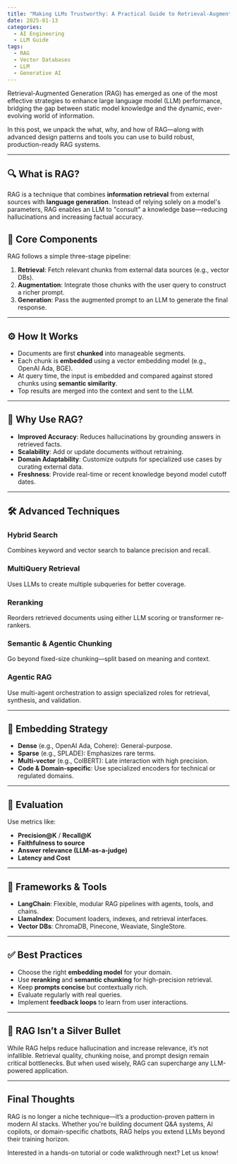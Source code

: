 ```yaml
---
title: "Making LLMs Trustworthy: A Practical Guide to Retrieval-Augmented Generation"
date: 2025-01-13
categories:
  - AI Engineering
  - LLM Guide
tags:
  - RAG
  - Vector Databases
  - LLM
  - Generative AI
---
```


Retrieval-Augmented Generation (RAG) has emerged as one of the most effective strategies to enhance large language model (LLM) performance, bridging the gap between static model knowledge and the dynamic, ever-evolving world of information.

In this post, we unpack the what, why, and how of RAG—along with advanced design patterns and tools you can use to build robust, production-ready RAG systems.

---

## 🔍 What is RAG?
RAG is a technique that combines **information retrieval** from external sources with **language generation**. Instead of relying solely on a model's parameters, RAG enables an LLM to "consult" a knowledge base—reducing hallucinations and increasing factual accuracy.

## 🧩 Core Components
RAG follows a simple three-stage pipeline:

1. **Retrieval**: Fetch relevant chunks from external data sources (e.g., vector DBs).
2. **Augmentation**: Integrate those chunks with the user query to construct a richer prompt.
3. **Generation**: Pass the augmented prompt to an LLM to generate the final response.

---

## ⚙️ How It Works
- Documents are first **chunked** into manageable segments.
- Each chunk is **embedded** using a vector embedding model (e.g., OpenAI Ada, BGE).
- At query time, the input is embedded and compared against stored chunks using **semantic similarity**.
- Top results are merged into the context and sent to the LLM.

---

## 🚀 Why Use RAG?
- **Improved Accuracy**: Reduces hallucinations by grounding answers in retrieved facts.
- **Scalability**: Add or update documents without retraining.
- **Domain Adaptability**: Customize outputs for specialized use cases by curating external data.
- **Freshness**: Provide real-time or recent knowledge beyond model cutoff dates.

---

## 🛠 Advanced Techniques

### Hybrid Search
Combines keyword and vector search to balance precision and recall.

### MultiQuery Retrieval
Uses LLMs to create multiple subqueries for better coverage.

### Reranking
Reorders retrieved documents using either LLM scoring or transformer re-rankers.

### Semantic & Agentic Chunking
Go beyond fixed-size chunking—split based on meaning and context.

### Agentic RAG
Use multi-agent orchestration to assign specialized roles for retrieval, synthesis, and validation.

---

## 🧠 Embedding Strategy
- **Dense** (e.g., OpenAI Ada, Cohere): General-purpose.
- **Sparse** (e.g., SPLADE): Emphasizes rare terms.
- **Multi-vector** (e.g., ColBERT): Late interaction with high precision.
- **Code & Domain-specific**: Use specialized encoders for technical or regulated domains.

---

## 🧪 Evaluation
Use metrics like:
- **Precision@K** / **Recall@K**
- **Faithfulness to source**
- **Answer relevance (LLM-as-a-judge)**
- **Latency and Cost**

---

## 🧱 Frameworks & Tools
- **LangChain**: Flexible, modular RAG pipelines with agents, tools, and chains.
- **LlamaIndex**: Document loaders, indexes, and retrieval interfaces.
- **Vector DBs**: ChromaDB, Pinecone, Weaviate, SingleStore.

---

## ✅ Best Practices
- Choose the right **embedding model** for your domain.
- Use **reranking** and **semantic chunking** for high-precision retrieval.
- Keep **prompts concise** but contextually rich.
- Evaluate regularly with real queries.
- Implement **feedback loops** to learn from user interactions.

---

## 🔄 RAG Isn’t a Silver Bullet
While RAG helps reduce hallucination and increase relevance, it’s not infallible. Retrieval quality, chunking noise, and prompt design remain critical bottlenecks. But when used wisely, RAG can supercharge any LLM-powered application.

---

## Final Thoughts
RAG is no longer a niche technique—it’s a production-proven pattern in modern AI stacks. Whether you're building document Q&A systems, AI copilots, or domain-specific chatbots, RAG helps you extend LLMs beyond their training horizon.

Interested in a hands-on tutorial or code walkthrough next? Let us know!

